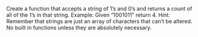 Create a function that accepts a string of 1’s and 0’s and returns a count of all of the 1’s in that string.
Example: Given “1001011” return 4.
Hint: Remember that strings are just an array of characters that can’t be altered.
No built in functions unless they are absolutely necessary.
